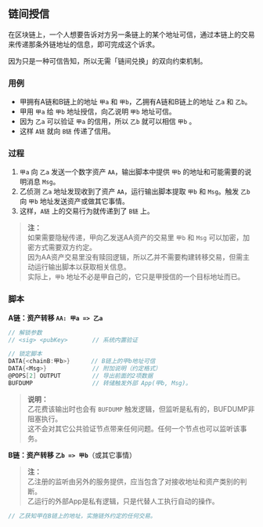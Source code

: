 ## 链间授信

在区块链上，一个人想要告诉对方另一条链上的某个地址可信，通过本链上的交易来传递那条外链地址的信息，即可完成这个诉求。

因为只是一种可信告知，所以无需「链间兑换」的双向约束机制。


### 用例

- 甲拥有A链和B链上的地址 `甲a` 和 `甲b`，乙拥有A链和B链上的地址 `乙a` 和 `乙b`。
- 甲用 `甲a` 给 `甲b` 地址授信，向乙说明 `甲b` 地址可信。
- 因为 `乙a` 可以验证 `甲a` 的信用，所以 `乙b` 就可以相信 `甲b` 。
- 这样 `A链` 就向 `B链` 传递了信用。


### 过程

1. `甲a` 向 `乙a` 发送一个数字资产 `AA`，输出脚本中提供 `甲b` 的地址和可能需要的说明消息 `Msg`。
2. 乙侦测 `乙a` 地址发现收到了资产 `AA`，运行输出脚本提取 `甲b` 和 `Msg`。触发 `乙b` 向 `甲b` 地址发送资产或做其它事情。
3. 这样，`A链` 上的交易行为就传递到了 `B链` 上。

> **注：**<br>
> 如果需要隐秘传递，甲向乙发送AA资产的交易里 `甲b` 和 `Msg` 可以加密，加密方式需要双方约定。<br>
> 因为AA资产交易里没有赎回逻辑，所以乙并不需要构建转移交易，但需主动运行输出脚本以获取相关信息。<br>
> 实际上，`甲b` 地址不必是甲自己的，它只是甲授信的一个目标地址而已。<br>


### 脚本

**A链：资产转移 `AA: 甲a => 乙a`**

```go
// 解锁参数
// <sig> <pubKey>       // 系统内置验证

// 锁定脚本
DATA{<chainB:甲b>}      // B链上的甲b地址可信
DATA{<Msg>}             // 附加说明（约定格式）
@POPS[2] OUTPUT         // 导出前面的2项数据
BUFDUMP                 // 转储触发外部 App(甲b, Msg)。
```
> **说明：**<br>
> 乙花费该输出时也会有 `BUFDUMP` 触发逻辑，但监听是私有的，BUFDUMP非阻塞执行。<br>
> 这不会对其它公共验证节点带来任何问题。任何一个节点也可以监听该事务。


**B链：资产转移 `乙b => 甲b`**（或其它事情）

> **注：**<br>
> 乙注册的监听由另外的服务提供，应当包含了对接收地址和资产类别的判断。<br>
> 乙运行的外部App是私有逻辑，只是代替人工执行自动的操作。<br>

```go
// 乙获知甲在B链上的地址，实施链外约定的任何交易。
```
